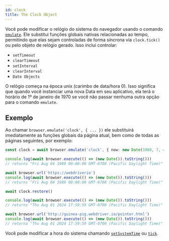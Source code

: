 ```yaml
---
id: clock
title: The Clock Object
---
```


Você pode modificar o relógio do sistema do navegador usando o comando [`emulate`](/docs/emulation). Ele substitui funções globais nativas relacionadas ao tempo, permitindo que elas sejam controladas de forma síncrona via `clock.tick()` ou pelo objeto de relógio gerado. Isso inclui controlar:

- `setTimeout`
- `clearTimeout`
- `setInterval`
- `clearInterval`
- `Date Objects`

O relógio começa na época unix (carimbo de data/hora 0). Isso significa que quando você instanciar uma nova Data em seu aplicativo, ela terá o horário de 1º de janeiro de 1970 se você não passar nenhuma outra opção para o comando `emulate`.

## Exemplo

Ao chamar `browser.emulate('clock', { ... })` ele substituirá imediatamente as funções globais da página atual, bem como de todas as páginas seguintes, por exemplo:

```ts
const clock = await browser.emulate('clock', { now: new Date(1989, 7, 4) })

console.log(await browser.execute(() => (new Date()).toString()))
// returns "Fri Aug 04 1989 00:00:00 GMT-0700 (Pacific Daylight Time)"

await browser.url('https://webdriverio')
console.log(await browser.execute(() => (new Date()).toString()))
// returns "Fri Aug 04 1989 00:00:00 GMT-0700 (Pacific Daylight Time)"

await clock.restore()

console.log(await browser.execute(() => (new Date()).toString()))
// returns "Thu Aug 01 2024 17:59:59 GMT-0700 (Pacific Daylight Time)"

await browser.url('http://guinea-pig.webdriver.io/pointer.html')
console.log(await browser.execute(() => (new Date()).toString()))
// retorna "Thu Aug 01 2024 17:59:59 GMT-0700 (Pacific Daylight Time)"
```

Você pode modificar a hora do sistema chamando [`setSystemTime`](/docs/api/clock/setSystemTime) ou [`tick`](/docs/api/clock/tick).
